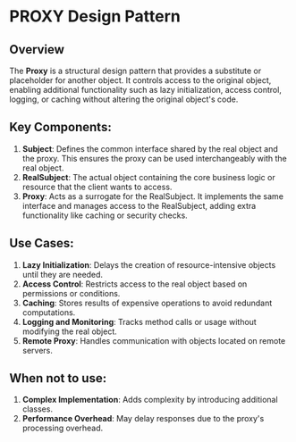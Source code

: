 # PROXY Design Pattern

## Overview
The **Proxy** is a structural design pattern that provides a substitute or placeholder for another object. It controls access to the original object, enabling additional functionality such as lazy initialization, access control, logging, or caching without altering the original object's code.

## Key Components:
1. **Subject**: Defines the common interface shared by the real object and the proxy. This ensures the proxy can be used interchangeably with the real object.
2. **RealSubject**: The actual object containing the core business logic or resource that the client wants to access.
3. **Proxy**: Acts as a surrogate for the RealSubject. It implements the same interface and manages access to the RealSubject, adding extra functionality like caching or security checks.

## Use Cases:
1. **Lazy Initialization**: Delays the creation of resource-intensive objects until they are needed.
2. **Access Control**: Restricts access to the real object based on permissions or conditions.
3. **Caching**: Stores results of expensive operations to avoid redundant computations.
4. **Logging and Monitoring**: Tracks method calls or usage without modifying the real object.
5. **Remote Proxy**: Handles communication with objects located on remote servers.

## When not to use:
1. **Complex Implementation**: Adds complexity by introducing additional classes.
2. **Performance Overhead**: May delay responses due to the proxy's processing overhead.

